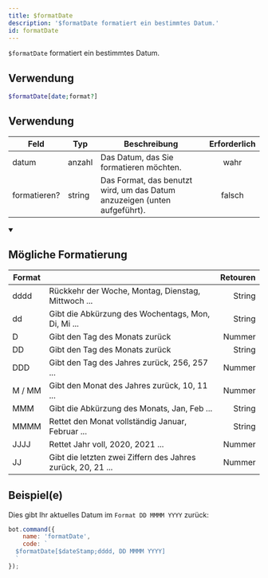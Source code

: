 ```yaml
---
title: $formatDate
description: '$formatDate formatiert ein bestimmtes Datum.'
id: formatDate
---
```


`$formatDate` formatiert ein bestimmtes Datum.

## Verwendung

```php
$formatDate[date;format?]
```

## Verwendung

| Feld         | Typ    | Beschreibung                                                              | Erforderlich |
| ------------ | ------ | ------------------------------------------------------------------------- |:------------:|
| datum        | anzahl | Das Datum, das Sie formatieren möchten.                                   |     wahr     |
| formatieren? | string | Das Format, das benutzt wird, um das Datum anzuzeigen (unten aufgeführt). |    falsch    |

<details open>
  <summary> <h2> Mögliche Formatierung </h2></summary>

| Format |                                                             | Retouren |
| ------ | ----------------------------------------------------------- | --------:|
| dddd   | Rückkehr der Woche, Montag, Dienstag, Mittwoch ...          |   String |
| dd     | Gibt die Abkürzung des Wochentags, Mon, Di, Mi ...          |   String |
| D      | Gibt den Tag des Monats zurück                              |   Nummer |
| DD     | Gibt den Tag des Monats zurück                              |   String |
| DDD    | Gibt den Tag des Jahres zurück, 256, 257 ...                |   Nummer |
| M / MM | Gibt den Monat des Jahres zurück, 10, 11 ...                |   Nummer |
| MMM    | Gibt die Abkürzung des Monats, Jan, Feb ...                 |   String |
| MMMM   | Rettet den Monat vollständig Januar, Februar ...            |   String |
| JJJJ   | Rettet Jahr voll, 2020, 2021 ...                            |   Nummer |
| JJ     | Gibt die letzten zwei Ziffern des Jahres zurück, 20, 21 ... |   Nummer |

</details>

## Beispiel(e)

Dies gibt Ihr aktuelles Datum im `Format DD MMMM YYYY` zurück:

```javascript
bot.command({
    name: 'formatDate',
    code: `
  $formatDate[$dateStamp;dddd, DD MMMM YYYY]
  `
});
```
